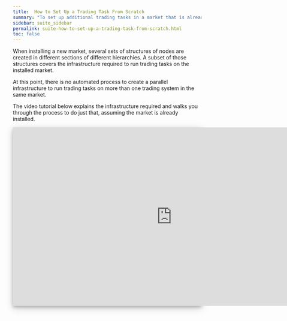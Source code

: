 ```yaml
---
title:  How to Set Up a Trading Task From Scratch
summary: "To set up additional trading tasks in a market that is already installed, you need to clone different structures of nodes in the network hierarchy and establish a few references."
sidebar: suite_sidebar
permalink: suite-how-to-set-up-a-trading-task-from-scratch.html
toc: false
---
```


When installing a new market, several sets of structures of nodes are created in different sections of different hierarchies. A subset of those structures covers the infrastructure required to run trading tasks on the installed market.

At this point, there is no automated process to create a parallel infrastructure to run trading tasks on more than one trading system in the same market.

The video tutorial below explains the infrastructure required and walks you through the process to do just that, assuming the market is already installed.

<div style="background-color: white; box-shadow: 0 4px 8px 0 rgba(0, 0, 0, 0.2), 0 6px 20px 0 rgba(0, 0, 0, 0.19); margin-bottom: 35px; max-width: 850px; max-height: 476px;">
<iframe width="848" height="476" src="https://www.youtube.com/embed/mJFHwQ7LT94" frameborder="0" allow="accelerometer; autoplay; encrypted-media; gyroscope; picture-in-picture" allowfullscreen></iframe>
</div>


